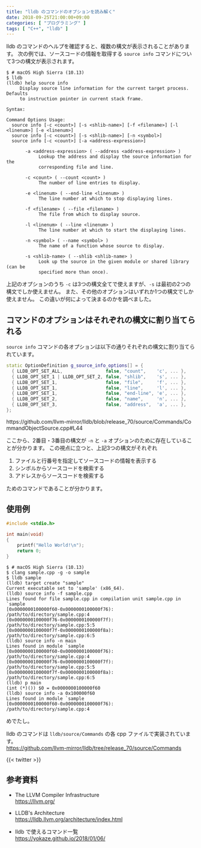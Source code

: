 ```yaml
---
title: "lldb のコマンドのオプションを読み解く"
date: 2018-09-25T21:00:00+09:00
categories: [ "プログラミング" ]
tags: [ "C++", "lldb" ]
---
```


lldb のコマンドのヘルプを確認すると、複数の構文が表示されることがあります。
次の例では、ソースコードの情報を取得する `source info` コマンドについて3つの構文が表示されます。

```console
$ # macOS High Sierra (10.13)
$ lldb
(lldb) help source info
     Display source line information for the current target process.  Defaults
     to instruction pointer in current stack frame.

Syntax:

Command Options Usage:
  source info [-c <count>] [-s <shlib-name>] [-f <filename>] [-l <linenum>] [-e <linenum>]
  source info [-c <count>] [-s <shlib-name>] [-n <symbol>]
  source info [-c <count>] [-a <address-expression>]

       -a <address-expression> ( --address <address-expression> )
            Lookup the address and display the source information for the
            corresponding file and line.

       -c <count> ( --count <count> )
            The number of line entries to display.

       -e <linenum> ( --end-line <linenum> )
            The line number at which to stop displaying lines.

       -f <filename> ( --file <filename> )
            The file from which to display source.

       -l <linenum> ( --line <linenum> )
            The line number at which to start the displaying lines.

       -n <symbol> ( --name <symbol> )
            The name of a function whose source to display.

       -s <shlib-name> ( --shlib <shlib-name> )
            Look up the source in the given module or shared library (can be
            specified more than once).
```

上記のオプションのうち `-c` は3つの構文全てで使えますが、`-s` は最初の2つの構文でしか使えません。
また、その他のオプションはいずれか1つの構文でしか使えません。
この違いが何によって決まるのかを調べました。

## コマンドのオプションはそれぞれの構文に割り当てられる

`source info` コマンドの各オプションは以下の通りそれぞれの構文に割り当てられています。

```cpp
static OptionDefinition g_source_info_options[] = {
  { LLDB_OPT_SET_ALL,                false, "count",    'c', ... },
  { LLDB_OPT_SET_1 | LLDB_OPT_SET_2, false, "shlib",    's', ... },
  { LLDB_OPT_SET_1,                  false, "file",     'f', ... },
  { LLDB_OPT_SET_1,                  false, "line",     'l', ... },
  { LLDB_OPT_SET_1,                  false, "end-line", 'e', ... },
  { LLDB_OPT_SET_2,                  false, "name",     'n', ... },
  { LLDB_OPT_SET_3,                  false, "address",  'a', ... },
};
```
<span style="word-break: break-all;">
https://github.com/llvm-mirror/lldb/blob/release_70/source/Commands/CommandObjectSource.cpp#L44
</span>

ここから、2番目・3番目の構文が `-n` と `-a` オプションのために存在していることが分かります。
この視点に立つと、上記3つの構文がそれぞれ

1. ファイルと行番号を指定してソースコードの情報を表示する
1. シンボルからソースコードを検索する
1. アドレスからソースコードを検索する

ためのコマンドであることが分かります。

## 使用例

```cpp
#include <stdio.h>

int main(void)
{
    printf("Hello World!\n");
    return 0;
}
```

```console
$ # macOS High Sierra (10.13)
$ clang sample.cpp -g -o sample
$ lldb sample
(lldb) target create "sample"
Current executable set to 'sample' (x86_64).
(lldb) source info -f sample.cpp
Lines found for file sample.cpp in compilation unit sample.cpp in `sample
[0x0000000100000f60-0x0000000100000f76): /path/to/directory/sample.cpp:4
[0x0000000100000f76-0x0000000100000f7f): /path/to/directory/sample.cpp:5:5
[0x0000000100000f7f-0x0000000100000f8a): /path/to/directory/sample.cpp:6:5
(lldb) source info -n main
Lines found in module `sample
[0x0000000100000f60-0x0000000100000f76): /path/to/directory/sample.cpp:4
[0x0000000100000f76-0x0000000100000f7f): /path/to/directory/sample.cpp:5:5
[0x0000000100000f7f-0x0000000100000f8a): /path/to/directory/sample.cpp:6:5
(lldb) p main
(int (*)()) $0 = 0x0000000100000f60
(lldb) source info -a 0x100000f60
Lines found in module `sample
[0x0000000100000f60-0x0000000100000f76): /path/to/directory/sample.cpp:4
```

めでたし。

lldb のコマンドは `lldb/source/Commands` の各 cpp ファイルで実装されています。<br />
<span style="word-break: break-all;">
https://github.com/llvm-mirror/lldb/tree/release_70/source/Commands
</span>

{{< twitter >}}

## 参考資料
- The LLVM Compiler Infrastructure<br />
  <span style="word-break: break-all;">
  https://llvm.org/
  </span>

- LLDB's Architecture<br />
  <span style="word-break: break-all;">
  https://lldb.llvm.org/architecture/index.html
  </span>

- lldb で使えるコマンド一覧<br />
  <span style="word-break: break-all;">
  https://yokaze.github.io/2018/01/06/
  </span>
